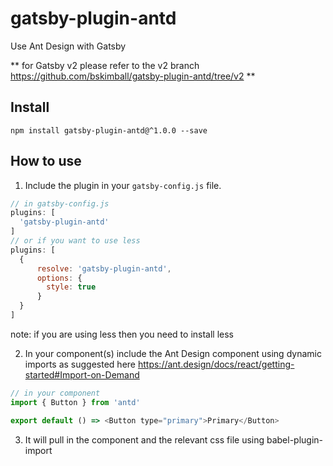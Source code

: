 # gatsby-plugin-antd
Use Ant Design with Gatsby

** for Gatsby v2 please refer to the v2 branch https://github.com/bskimball/gatsby-plugin-antd/tree/v2 **

## Install
`npm install gatsby-plugin-antd@^1.0.0 --save`

## How to use
1. Include the plugin in your `gatsby-config.js` file.

```javascript
// in gatsby-config.js
plugins: [
  'gatsby-plugin-antd'
]
// or if you want to use less
plugins: [
  {
      resolve: 'gatsby-plugin-antd',
      options: {
        style: true
      }
  }
]
```
note: if you are using less then you need to install less

2. In your component(s) include the Ant Design component using dynamic imports as suggested here https://ant.design/docs/react/getting-started#Import-on-Demand

```javascript
// in your component
import { Button } from 'antd'

export default () => <Button type="primary">Primary</Button>
```

3. It will pull in the component and the relevant css file using babel-plugin-import

